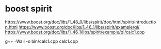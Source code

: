 # boost spirit

https://www.boost.org/doc/libs/1_48_0/libs/spirit/doc/html/spirit/introduction.html
https://www.boost.org/doc/libs/1_46_1/libs/spirit/example/qi/
https://www.boost.org/doc/libs/1_46_1/libs/spirit/example/qi/calc1.cpp

g++ -Wall -o bin/calc1.cpp calc1.cpp 